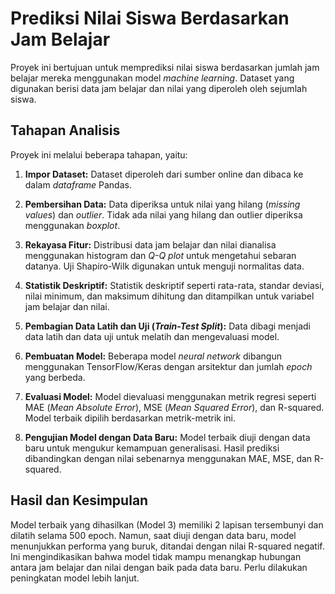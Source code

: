 
# Prediksi Nilai Siswa Berdasarkan Jam Belajar

Proyek ini bertujuan untuk memprediksi nilai siswa berdasarkan jumlah jam belajar mereka menggunakan model *machine learning*.  Dataset yang digunakan berisi data jam belajar dan nilai yang diperoleh oleh sejumlah siswa.

## Tahapan Analisis

Proyek ini melalui beberapa tahapan, yaitu:

1. **Impor Dataset:** Dataset diperoleh dari sumber online dan dibaca ke dalam *dataframe* Pandas.

2. **Pembersihan Data:**  Data diperiksa untuk nilai yang hilang (*missing values*) dan *outlier*.  Tidak ada nilai yang hilang dan outlier diperiksa menggunakan *boxplot*.

3. **Rekayasa Fitur:** Distribusi data jam belajar dan nilai dianalisa menggunakan histogram dan *Q-Q plot* untuk mengetahui sebaran datanya.  Uji Shapiro-Wilk digunakan untuk menguji normalitas data.

4. **Statistik Deskriptif:** Statistik deskriptif seperti rata-rata, standar deviasi, nilai minimum, dan maksimum dihitung dan ditampilkan untuk variabel jam belajar dan nilai.

5. **Pembagian Data Latih dan Uji (*Train-Test Split*):** Data dibagi menjadi data latih dan data uji untuk melatih dan mengevaluasi model.

6. **Pembuatan Model:**  Beberapa model *neural network* dibangun menggunakan TensorFlow/Keras dengan arsitektur dan jumlah *epoch* yang berbeda.

7. **Evaluasi Model:** Model dievaluasi menggunakan metrik regresi seperti MAE (*Mean Absolute Error*), MSE (*Mean Squared Error*), dan R-squared.  Model terbaik dipilih berdasarkan metrik-metrik ini.

8. **Pengujian Model dengan Data Baru:** Model terbaik diuji dengan data baru untuk mengukur kemampuan generalisasi.  Hasil prediksi dibandingkan dengan nilai sebenarnya menggunakan MAE, MSE, dan R-squared.

## Hasil dan Kesimpulan

Model terbaik yang dihasilkan (Model 3) memiliki 2 lapisan tersembunyi dan dilatih selama 500 epoch.  Namun, saat diuji dengan data baru, model menunjukkan performa yang buruk, ditandai dengan nilai R-squared negatif. Ini mengindikasikan bahwa model tidak mampu menangkap hubungan antara jam belajar dan nilai dengan baik pada data baru.  Perlu dilakukan peningkatan model lebih lanjut.
